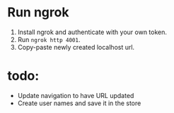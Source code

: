 # Run ngrok

1. Install ngrok and authenticate with your own token.
2. Run `ngrok http 4001`.
3. Copy-paste newly created localhost url.

# todo:

- Update navigation to have URL updated
- Create user names and save it in the store